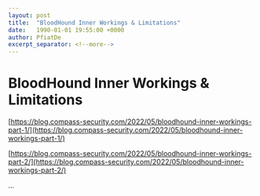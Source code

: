 ```yaml
---
layout: post
title:  "BloodHound Inner Workings & Limitations"
date:   1990-01-01 19:55:00 +0000
author: PfiatDe
excerpt_separator: <!--more-->
---
```


# BloodHound Inner Workings & Limitations

[https://blog.compass-security.com/2022/05/bloodhound-inner-workings-part-1/](https://blog.compass-security.com/2022/05/bloodhound-inner-workings-part-1/)

[https://blog.compass-security.com/2022/05/bloodhound-inner-workings-part-2/](https://blog.compass-security.com/2022/05/bloodhound-inner-workings-part-2/)

...
<!--more-->
